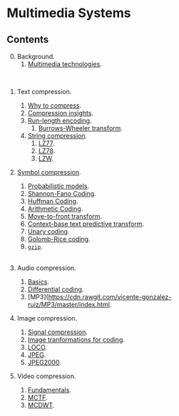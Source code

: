 # Multimedia Systems

## Contents

0. Background.
   1. [Multimedia technologies](https://tecnologias-multimedia.github.io).
</br>

1. Text compression.
   1. [Why to compress](https://cdn.rawgit.com/vicente-gonzalez-ruiz/why_to_compress/master/index.html).
   1. [Compression insights](https://cdn.rawgit.com/vicente-gonzalez-ruiz/compression_insights/master/index.html).
   1. [Run-length encoding](https://cdn.rawgit.com/vicente-gonzalez-ruiz/Run-length_encoding/master/index.html).
	  1. [Burrows-Wheeler transform](https://cdn.rawgit.com/vicente-gonzalez-ruiz/Burrows-Wheeler_transform/master/index.html).
   1. [String compression](https://cdn.rawgit.com/vicente-gonzalez-ruiz/string_compression/master/index.html).
	  1. [LZ77](https://cdn.rawgit.com/vicente-gonzalez-ruiz/LZ77/master/index.html).
	  2. [LZ78](https://cdn.rawgit.com/vicente-gonzalez-ruiz/LZ78/master/index.html).
	  3. [LZW](https://cdn.rawgit.com/vicente-gonzalez-ruiz/LZW/master/index.html).
  4. [Symbol compression](https://cdn.rawgit.com/vicente-gonzalez-ruiz/symbol_compression/master/index.htm).
	 1. [Probabilistic models](https://cdn.rawgit.com/vicente-gonzalez-ruiz/probabilistic_models/master/index.html).
	 2. [Shannon-Fano Coding](https://cdn.rawgit.com/vicente-gonzalez-ruiz/Shannon-Fano_coding/master/index.html).
	 3. [Huffman Coding](https://cdn.rawgit.com/vicente-gonzalez-ruiz/Huffman_coding/master/index.html).
	 4. [Arithmetic Coding](https://cdn.rawgit.com/vicente-gonzalez-ruiz/arithmetic_coding/master/index.html).
	 5. [Move-to-front transform](https://cdn.rawgit.com/vicente-gonzalez-ruiz/move-to-front_transform/master/index.html).
	 6. [Context-base text predictive transform](https://cdn.rawgit.com/vicente-gonzalez-ruiz/context-based_text_predictive_transform/master/index.html).
	 7. [Unary coding](https://cdn.rawgit.com/vicente-gonzalez-ruiz/unary_coding/master/index.html).
	 8. [Golomb-Rice coding](https://cdn.rawgit.com/vicente-gonzalez-ruiz/Golomb-Rice_coding/master/index.html).
	 9. [`gzip`](https://cdn.rawgit.com/vicente-gonzalez-ruiz/gzip/master/index.html).
	 </br>

2. Audio compression.
   1. [Basics](https://cdn.rawgit.com/vicente-gonzalez-ruiz/audio_compression/master/index.html).
   1. [Differential coding](https://cdn.rawgit.com/vicente-gonzalez-ruiz/differential_coding/master/index.htm).
   1. [MP3](https://cdn.rawgit.com/vicente-gonzalez-ruiz/MP3/master/index.html.

2. Image compression.
   1. [Signal compression](https://rawgit.com/vicente-gonzalez-ruiz/signal_redundancies/master/index.html).
   1. [Image tranformations for coding](https://cdn.rawgit.com/vicente-gonzalez-ruiz/transform_coding/master/index.html).
   1. [LOCO](https://cdn.rawgit.com/vicente-gonzalez-ruiz/LOCO/master/index.html).
   1. [JPEG](https://cdn.rawgit.com/vicente-gonzalez-ruiz/JPEG/master/index.html).
   1. [JPEG2000](https://cdn.rawgit.com/vicente-gonzalez-ruiz/JPEG2000/master/index.html).

3. Video compression.
   1. [Fundamentals](https://cdn.rawgit.com/vicente-gonzalez-ruiz/video_compression/master/index.html).
   1. [MCTF](https://github.com/vicente-gonzalez-ruiz/MCTF-video-coding).
   1. [MCDWT](https://github.com/vicente-gonzalez-ruiz/MCDWT).

